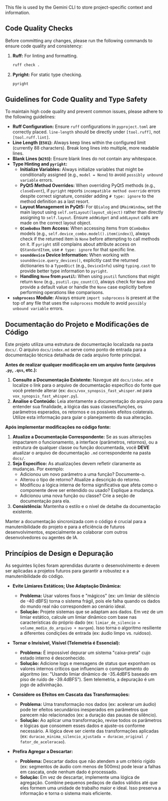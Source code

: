This file is used by the Gemini CLI to store project-specific context and information.

## Code Quality Checks

Before committing any changes, please run the following commands to ensure code quality and consistency:

1.  **Ruff:** For linting and formatting.
    ```bash
    ruff check .
    ```

2.  **Pyright:** For static type checking.
    ```bash
    pyright
    ```

## Guidelines for Code Quality and Type Safety

To maintain high code quality and prevent common issues, please adhere to the following guidelines:

*   **Ruff Configuration:** Ensure `ruff` configurations in `pyproject.toml` are correctly placed. `line-length` should be directly under `[tool.ruff]`, not `[tool.ruff.lint]`.
*   **Line Length (`E501`):** Always keep lines within the configured limit (currently 88 characters). Break long lines into multiple, more readable lines.
*   **Blank Lines (`W293`):** Ensure blank lines do not contain any whitespace.
*   **Type Hinting and `pyright`:**
    *   **Initialize Variables:** Always initialize variables that might be conditionally assigned (e.g., `model = None`) to avoid `possibly unbound variable` errors.
    *   **PyQt5 Method Overrides:** When overriding PyQt5 methods (e.g., `closeEvent`), if `pyright` reports `incompatible method override` errors despite correct signature, consider adding `# type: ignore` to the method definition as a last resort.
    *   **Layout Management in PyQt5:** For `QDialog` and `QMainWindow`, set the main layout using `self.setLayout(layout_object)` rather than directly assigning to `self.layout`. Ensure `addWidget` and `addLayout` calls are made on the correct layout object.
    *   **`QComboBox` Item Access:** When accessing items from `QComboBox` models (e.g., `self.device_combo.model().item(index)`), always check if the returned item is `None` before attempting to call methods on it. If `pyright` still complains about attribute access on `QStandardItem`, use `# type: ignore` for that specific line.
    *   **`sounddevice` Device Information:** When working with `sounddevice.query_devices()`, explicitly cast the returned dictionaries to a `TypedDict` (e.g., `DeviceInfo`) using `typing.cast` to provide better type information to `pyright`.
    *   **Handling `None` from `psutil`:** When using `psutil` functions that might return `None` (e.g., `psutil.cpu_count()`), always check for `None` and provide a default value or handle the `None` case explicitly before performing operations like comparisons.
*   **`subprocess` Module:** Always ensure `import subprocess` is present at the top of any file that uses the `subprocess` module to avoid `possibly unbound variable` errors.

## Documentação do Projeto e Modificações de Código

Este projeto utiliza uma estrutura de documentação localizada na pasta `docs/`. O arquivo `docs/index.md` serve como ponto de entrada para a documentação técnica detalhada de cada arquivo fonte principal.

**Antes de realizar qualquer modificação em um arquivo fonte (arquivos `.py`, `.qss`, etc.):**

1.  **Consulte a Documentação Existente:** Navegue até `docs/index.md` e localize o link para o arquivo de documentação específico do fonte que você pretende alterar (ex: `docs/vox_synopsis_fast_whisper.md` para `vox_synopsis_fast_whisper.py`).
2.  **Analise o Conteúdo:** Leia atentamente a documentação do arquivo para entender sua finalidade, a lógica das suas classes/funções, os parâmetros esperados, os retornos e os possíveis efeitos colaterais. Utilize esta informação para guiar o planejamento da sua alteração.

**Após implementar modificações no código fonte:**

1.  **Atualize a Documentação Correspondente:** Se as suas alterações impactarem o funcionamento, a interface (parâmetros, retornos), ou a estrutura de qualquer classe ou função documentada, você **DEVE** atualizar o arquivo de documentação `.md` correspondente na pasta `docs/`.
2.  **Seja Específico:** As atualizações devem refletir claramente as mudanças. Por exemplo:
    *   Adicionou um novo parâmetro a uma função? Documente-o.
    *   Alterou o tipo de retorno? Atualize a descrição do retorno.
    *   Modificou a lógica interna de forma significativa que afeta como o componente deve ser entendido ou usado? Explique a mudança.
    *   Adicionou uma nova função ou classe? Crie a seção de documentação para ela.
3.  **Consistência:** Mantenha o estilo e o nível de detalhe da documentação existente.

Manter a documentação sincronizada com o código é crucial para a manutenibilidade do projeto e para a eficiência de futuros desenvolvimentos, especialmente ao colaborar com outros desenvolvedores ou agentes de IA.
## Princípios de Design e Depuração

As seguintes lições foram aprendidas durante o desenvolvimento e devem ser aplicadas a projetos futuros para garantir a robustez e a manutenibilidade do código.

*   **Evite Limiares Estáticos; Use Adaptação Dinâmica:**
    *   **Problema:** Usar valores fixos e "mágicos" (ex: um limiar de silêncio de -40 dBFS) torna o sistema frágil, pois ele falha quando os dados do mundo real não correspondem ao cenário ideal.
    *   **Solução:** Projete sistemas que se adaptam aos dados. Em vez de um limiar estático, calcule um limiar dinâmico com base nas características do próprio dado (ex: `limiar_de_silencio = volume_medio_do_arquivo + margem`). Isso torna o algoritmo resiliente a diferentes condições de entrada (ex: áudio limpo vs. ruidoso).

*   **Tornar o Invisível, Visível (Telemetria é Essencial):**
    *   **Problema:** É impossível depurar um sistema "caixa-preta" cujo estado interno é desconhecido.
    *   **Solução:** Adicione logs e mensagens de status que exponham os valores internos críticos que influenciam o comportamento do algoritmo (ex: "Usando limiar dinâmico de -35.4dBFS baseado em piso de ruído de -39.4dBFS"). Sem telemetria, a depuração é um jogo de adivinhação.

*   **Considere os Efeitos em Cascata das Transformações:**
    *   **Problema:** Uma transformação nos dados (ex: acelerar um áudio) pode ter efeitos secundários inesperados em parâmetros que parecem não relacionados (ex: a duração das pausas de silêncio).
    *   **Solução:** Ao aplicar uma transformação, revise todos os parâmetros e lógicas que consomem esses dados e ajuste-os conforme necessário. A lógica deve ser ciente das transformações aplicadas (ex: `duracao_minima_silencio_ajustada = duracao_original / fator_de_aceleracao`).

*   **Prefira Agregar a Descartar:**
    *   **Problema:** Descartar dados que não atendem a um critério rígido (ex: segmentos de áudio com menos de 500ms) pode levar a falhas em cascata, onde nenhum dado é processado.
    *   **Solução:** Em vez de descartar, implemente uma lógica de agregação. Combine pequenos pedaços de dados válidos até que eles formem uma unidade de trabalho maior e ideal. Isso preserva a informação e torna o sistema mais eficiente.
